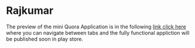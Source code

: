 # Rajkumar

The preview of the mini Quora Application is in the following [link click here](https://xd.adobe.com/view/8d517f08-bc59-4479-7160-821470078a47-fb60/) where you can navigate between tabs and the fully functional appliction will be published soon in play store.
